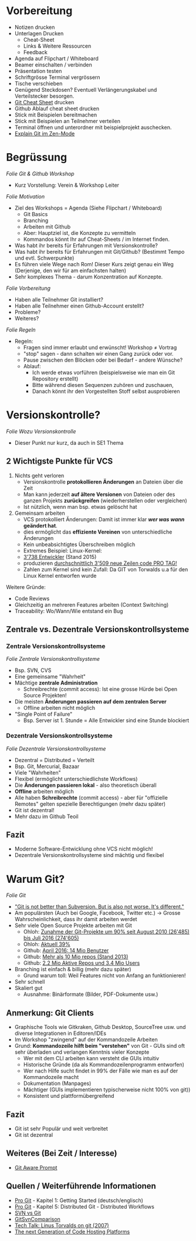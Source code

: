 # Vorbereitung

* Notizen drucken
* Unterlagen Drucken
    * Cheat-Sheet
    * Links & Weitere Ressourcen
    * Feedback
* Agenda auf Flipchart / Whiteboard
* Beamer einschalten / verbinden
* Präsentation testen
* Schriftgrösse Terminal vergrössern
* Tische verschieben
* Genügend Steckdosen? Eventuell Verlängerungskabel und Verteilstecker besorgen.
* [Git Cheat Sheet](https://services.github.com/on-demand/downloads/github-git-cheat-sheet.pdf) drucken
* Github Ablauf cheat sheet drucken
* Stick mit Beispielen bereitmachen
* Stick mit Beispielen an Teilnehmer verteilen
* Terminal öffnen und unterordner mit beispielprojekt auschecken.
* [Explain Git im Zen-Mode](http://onlywei.github.io/explain-git-with-d3/#zen)

# Begrüssung
_Folie Git & Github Workshop_

* Kurz Vorstellung: Verein & Workshop Leiter

_Folie Motivation_

* Ziel des Workshops = Agenda (Siehe Flipchart / Whiteboard)
    * Git Basics
    * Branching
    * Arbeiten mit Github
    * Aber: Hauptziel ist, die Konzepte zu vermitteln
    * Kommandos könnt Ihr auf Cheat-Sheets / im Internet finden.
* Was habt ihr bereits für Erfahrungen mit Versionskontrolle?
* Was habt ihr bereits für Erfahrungen mit Git/Github?
  (Bestimmt Tempo und evtl. Schwerpunkte)
* Es führen viele Wege nach Rom! Dieser Kurs zeigt genau ein Weg (Derjenige, den wir für am einfachsten halten)
* Sehr komplexes Thema - darum Konzentration auf Konzepte.

_Folie Vorbereitung_

* Haben alle Teilnehmer Git installiert?
* Haben alle Teilnehmer einen Github-Account erstellt?
* Probleme?
* Weiteres?


_Folie Regeln_

* Regeln:
    * Fragen sind immer erlaubt und erwünscht! Workshop ≠ Vortrag
    * "stop" sagen - dann schalten wir einen Gang zurück oder vor.
    * Pause zwischen den Blöcken oder bei Bedarf - andere Wünsche?
    * Ablauf:
        * Ich werde etwas vorführen (beispielsweise wie man ein Git Repository erstellt)
        * Bitte während diesen Sequenzen zuhören und zuschauen,
        * Danach könnt ihr den Vorgestellten Stoff selbst ausprobieren

# Versionskontrolle?

_Folie Wozu Versionskontrolle_

* Dieser Punkt nur kurz, da auch in SE1 Thema

## 2 Wichtigste Punkte für VCS

1. Nichts geht verloren
    * Versionskontrolle **protokollieren Änderungen** an Dateien über die Zeit
    * Man kann jederzeit **auf ältere Versionen** von Dateien oder des ganzen Projekts **zurückgreifen** (wiederherstellen oder vergleichen)
    * Ist nützlich, wenn man bsp. etwas gelöscht hat
2. Gemeinsam arbeiten
    * VCS protokolliert Änderungen: Damit ist immer klar **_wer_ _was_ _wann_ geändert hat**.
    * dies ermöglicht das **effiziente Vereinen** von unterschiedliche Änderungen
    * Kein unbeabsichtigtes Überschreiben möglich
    * Extremes Beispiel: Linux-Kernel:
	* [3'738 Entwickler](http://arstechnica.com/information-technology/2015/02/linux-has-2000-new-developers-and-gets-10000-patches-for-each-version/) (Stand 2015)
	* produzieren [durchschnittlich 3'509 neue Zeilen code PRO TAG!](http://royal.pingdom.com/2012/04/16/linux-kernel-development-numbers/)
	* Zahlen zum Kernel sind kein Zufall: Da GIT von Torwalds u.a für den Linux Kernel entworfen wurde

Weitere Gründe:

* Code Reviews
* Gleichzeitig an mehreren Features arbeiten (Context Switching)
* Traceability: Wo/Wann/Wie entstand ein Bug

## Zentrale vs. Dezentrale Versionskontrollsysteme

### Zentrale Versionskontrollsysteme
_Folie Zentrale Versionskontrollsysteme_

* Bsp. SVN, CVS
* Eine gemeinsame "Wahrheit"
* Mächtige **zentrale Administration**
    * Schreibrechte (commit access): Ist eine grosse Hürde bei Open Source Projekten!
* Die meisten **Änderungen passieren auf dem zentralen Server**
    * Offline arbeiten nicht möglich
* "Single Point of Failure"
    * Bsp. Server ist 1. Stunde = Alle Entwickler sind eine Stunde blockiert

### Dezentrale Versionskontrollsysteme
_Folie Dezentrale Versionskontrollsysteme_

* Dezentral = Distributed = Verteilt
* Bsp. Git, Mercurial, Bazaar
* Viele "Wahrheiten"
* Flexibel (ermöglicht unterschiedlichste Workflows)
* Die **Änderungen passieren lokal** - also theoretisch überall
* **Offline** arbeiten möglich
* Alle haben **Schreibrechte** (commit access) - aber für "offizielle Remotes" gelten spezielle Berechtigungen (mehr dazu später)
* Git ist dezentral!
* Mehr dazu im Github Teoil

## Fazit
- Moderne Software-Entwicklung ohne VCS nicht möglich!
- Dezentrale Versionskontrollsysteme sind mächtig und flexibel

# Warum Git?

_Folie Git_

- ["Git is not better than Subversion. But is also not worse. It's different."](http://stackoverflow.com/questions/871/why-is-git-better-than-subversion)
- Am populärsten (Auch bei Google, Facebook, Twitter etc.) -> Grosse Wahrscheinlichkeit, dass ihr damit arbeiten werdet
- Sehr viele Open Source Projekte arbeiten mit Git
    - Ohloh: [Zunahme der Git-Projekte um 90% seit August 2010 (26'485) bis Juli 2016 (274'605)](http://programmers.stackexchange.com/questions/136079/are-there-any-statistics-that-show-the-popularity-of-git-versus-svn)
    - Ohloh: [Aktuell 39%](https://www.openhub.net/repositories/compare)
    - Github: [April 2016: 14 Mio Benutzer](https://en.wikipedia.org/wiki/GitHub)
    - Github: [Mehr als 10 Mio repos (Stand 2013)](https://github.com/blog/1724-10-million-repositories)
    - Github: [2.2 Mio Aktive Repos und 3.4 Mio Users](http://githut.info/)
- Branching ist einfach & billig (mehr dazu später)
    - Grund warum toll: Weil Features nicht von Anfang an funktionieren!
- Sehr schnell
- Skaliert gut
    - Ausnahme: Binärformate (Bilder, PDF-Dokumente usw.)

## Anmerkung: Git Clients
- Graphische Tools wie Gitkraken, Github Desktop, SourceTree usw. und diverse Integrationen in Editoren/IDEs
- Im Workshop "zwingend" auf der Kommandozeile Arbeiten
- Grund: **Kommandozeile hilft beim "verstehen"** von Git - GUIs sind oft sehr überladen und verlangen Kenntnis vieler Konzepte
    - Wer mit dem CLI arbeiten kann versteht die GUIs intuitiv
    - Historische Gründe (da als Kommandozeilenprogramm entworfen)
    - Wer nach Hilfe sucht findet in 99% der Fälle wie man es auf der Kommandozeile macht
    - Dokumentation (Manpages)
    - Mächtiger (GUIs implementieren typischerweise nicht 100% von git))
    - Konsistent und plattformübergreifend

## Fazit
- Git ist sehr Populär und weit verbreitet
- Git ist dezentral

## Weiteres (Bei Zeit / Interesse)
- [Git Aware Prompt](https://github.com/jimeh/git-aware-prompt)

## Quellen / Weiterführende Informationen
* [Pro Git](https://git-scm.com/book/en/v2) - Kapitel 1: Getting Started (deutsch/englisch)
* [Pro Git](https://git-scm.com/book/en/v2) - Kapitel 5: Distributed Git - Distributed Workflows
* [SVN vs Git](http://stackoverflow.com/questions/871/why-is-git-better-than-subversion)
* [GitSvnComparison](https://git.wiki.kernel.org/index.php/GitSvnComparsion)
* [Tech Talk: Linus Torvalds on git (2007)](https://www.youtube.com/watch?v=4XpnKHJAok8)
* [The next Generation of Code Hosting Platforms](https://blog.schiessle.org/2016/02/12/the-next-generation-of-code-hosting-platforms/)

